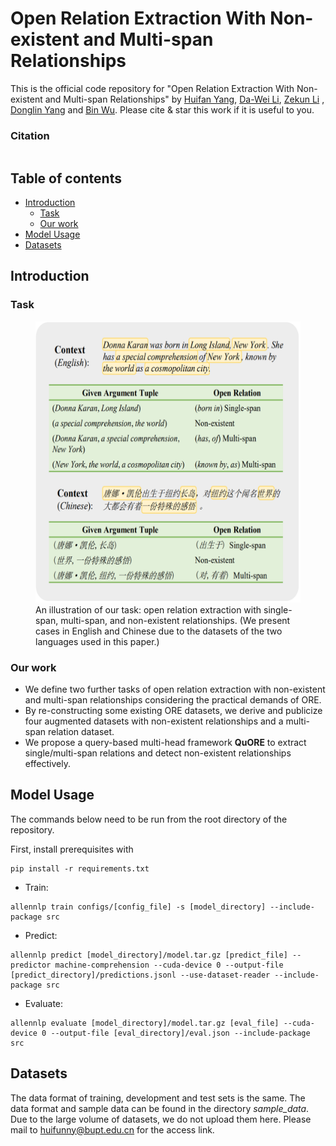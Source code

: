 # Open Relation Extraction With Non-existent and Multi-span Relationships

This is the official code repository for "Open Relation Extraction With Non-existent and Multi-span Relationships" by [Huifan Yang](mailto:huifunny@bupt.edu.cn), [Da-Wei Li](mailto:daweilee@microsoft.com), [Zekun Li](mailto:lizekun@bupt.edu.cn) , [Donglin	Yang](mailto:iceberg@bupt.edu.cn) and [Bin Wu](mailto:wubin@bupt.edu.cn). Please cite & star this work if it is useful to you.

### Citation
```

```

## Table of contents
- [Introduction](#introduction)
    * [Task](#task)
    * [Our work](#our-work)
- [Model Usage](#model-usage)
- [Datasets](#datasets)

## Introduction
### Task
<figure>
    <img src="./assets/images/task.png"
         width="500" height="450"
         alt="An illustration of our task">
    <figcaption>An illustration of our task: open relation extraction with single-span, multi-span, and non-existent relationships. (We present cases in English and Chinese due to the datasets of the two languages used in this paper.)</figcaption>
</figure>

### Our work
- We define two further tasks of open relation extraction with non-existent and multi-span relationships considering the practical demands of ORE.
- By re-constructing some existing ORE datasets, we derive and publicize four augmented datasets with non-existent relationships and a multi-span relation dataset.
- We propose a query-based multi-head framework **QuORE** to extract single/multi-span relations and detect non-existent relationships effectively. 

## Model Usage
The commands below need to be run from the root directory of the repository.

First, install prerequisites with  
```
pip install -r requirements.txt
```

* Train:  
```
allennlp train configs/[config_file] -s [model_directory] --include-package src
```

* Predict:  
```
allennlp predict [model_directory]/model.tar.gz [predict_file] --predictor machine-comprehension --cuda-device 0 --output-file [predict_directory]/predictions.jsonl --use-dataset-reader --include-package src
```

* Evaluate:  
```
allennlp evaluate [model_directory]/model.tar.gz [eval_file] --cuda-device 0 --output-file [eval_directory]/eval.json --include-package src
```

## Datasets
The data format of training, development and test sets is the same. The data format and sample data can be found in the directory *sample_data*. Due to the large volume of datasets, we do not upload them here. Please mail to <huifunny@bupt.edu.cn> for the access link.